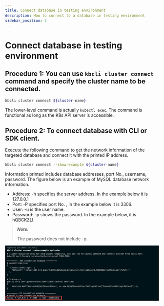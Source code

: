 ```yaml
---
title: Connect database in testing environment
description: How to connect to a database in testing environment
sidebar_position: 2
---
```


# Connect database in testing environment

## Procedure 1: You can use `kbcli cluster connect` command and specify the cluster name to be connected.

```bash
kbcli cluster connect ${cluster-name}
```

The lower-level command is actually `kubectl exec`. The command is functional as long as the K8s API server is accessible.

## Procedure 2: To connect database with CLI or SDK client.

Execute the following command to get the network information of the targeted database and connect it with the printed IP address.

```bash
kbcli cluster connect --show-example ${cluster-name}
```

Information printed includes database addresses, port No., username, password. The figure below is an example of MySQL database network information.
- Address: -h specifies the server address. In the example below it is 127.0.0.1
- Port: -P specifies port No. , In the example below it is 3306.
- User: -u is the user name.
- Password: -p shows the password. In the example below, it is hQBCKZLI. 

> ***Note:***
> 
> The password does not include -p.

![Example](./../../img/connect_database_with_CLI_or_SDK_client.png)